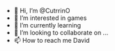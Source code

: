 - 👋 Hi, I’m @CutrrinO
- 👀 I’m interested in games
- 🌱 I’m currently learning 
- 💞️ I’m looking to collaborate on ...
- 📫 How to reach me David

<!---
CutrrinO/CutrrinO is a ✨ special ✨ repository because its `README.md` (this file) appears on your GitHub profile.
You can click the Preview link to take a look at your changes.
--->
